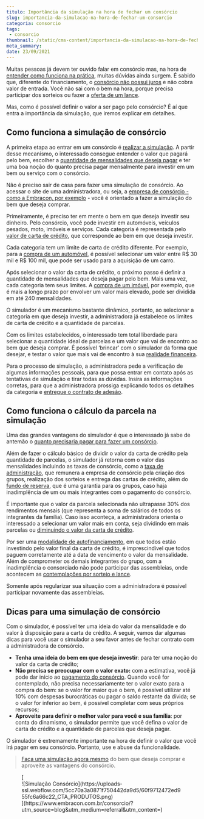 ```yaml
---
titulo: Importância da simulação na hora de fechar um consórcio
slug: importancia-da-simulacao-na-hora-de-fechar-um-consorcio
categoria: consorcio
tags:
 - consorcio
thumbnail: /static/cms-content/importancia-da-simulacao-na-hora-de-fechar-um-consorcio.jpg
meta_summary: 
date: 23/09/2021
---
```

Muitas pessoas já devem ter ouvido falar em consórcio mas, na hora de [entender como funciona na prática](https://www.embracon.com.br/blog/entenda-o-que-e-e-como-funciona-uma-cota-de-consorcio), muitas dúvidas ainda surgem. É sabido que, diferente do financiamento, o [consórcio não possui juros](https://www.embracon.com.br/blog/consorcio-nao-tem-juros-entenda) e não cobra valor de entrada. Você não sai com o bem na hora, porque precisa participar dos sorteios ou fazer a [oferta de um lance](https://www.embracon.com.br/blog/como-funcionam-os-tipos-de-lances-no-consorcio).

Mas, como é possível definir o valor a ser pago pelo consórcio? É aí que entra a importância da simulação, que iremos explicar em detalhes.

Como funciona a simulação de consórcio 
---------------------------------------

A primeira etapa ao entrar em um consórcio é [realizar a simulação](https://www.embracon.com.br/blog/simulacao-de-consorcio). A partir desse mecanismo, o interessado consegue entender o valor que pagará pelo bem, escolher a [quantidade de mensalidades que deseja pagar](https://www.embracon.com.br/blog/como-calcular-as-parcelas-no-consorcio) e ter uma boa noção do quanto precisa pagar mensalmente para investir em um bem ou serviço com o consórcio.

Não é preciso sair de casa para fazer uma simulação de consórcio. Ao acessar o site de uma administradora, ou seja, a [empresa de consórcio - como a Embracon, por exemplo](https://www.embracon.com.br/) - você é orientado a fazer a simulação do bem que deseja comprar.

Primeiramente, é preciso ter em mente o bem em que deseja investir seu dinheiro. Pelo consórcio, você pode investir em automóveis, veículos pesados, moto, imóveis e serviços. Cada categoria é representada pelo [valor de carta de crédito](https://www.embracon.com.br/blog/tudo-o-que-voce-precisa-saber-sobre-a-carta-de-credito-de-consorcios), que corresponde ao bem em que deseja investir.

Cada categoria tem um limite de carta de crédito diferente. Por exemplo, para a [compra de um automóvel](https://www.embracon.com.br/blog/duvidas-frequentes-consorcio-de-carro), é possível selecionar um valor entre R$ 30 mil e R$ 100 mil, que pode ser usado para a aquisição de um carro.

Após selecionar o valor da carta de crédito, o próximo passo é definir a quantidade de mensalidades que deseja pagar pelo bem. Mais uma vez, cada categoria tem seus limites. A [compra de um imóvel](https://www.embracon.com.br/blog/saiba-o-que-levar-em-consideracao-antes-de-comprar-um-imovel), por exemplo, que é mais a longo prazo por envolver um valor mais elevado, pode ser dividida em até 240 mensalidades.

O simulador é um mecanismo bastante dinâmico, portanto, ao selecionar a categoria em que deseja investir, a administradora já estabelece os limites de carta de crédito e a quantidade de parcelas.

Com os limites estabelecidos, o interessado tem total liberdade para selecionar a quantidade ideal de parcelas e um valor que vai de encontro ao bem que deseja comprar. É possível ‘brincar’ com o simulador da forma que desejar, e testar o valor que mais vai de encontro à sua [realidade financeira](https://www.embracon.com.br/blog/7-dicas-para-comecar-a-sua-organizacao-financeira).

Para o processo de simulação, a administradora pede a verificação de algumas informações pessoais, para que possa entrar em contato após as tentativas de simulação e tirar todas as dúvidas. Insira as informações corretas, para que a administradora prossiga explicando todos os detalhes da categoria e [entregue o contrato de adesão](https://www.embracon.com.br/blog/saiba-o-que-avaliar-antes-de-assinar-um-contrato-de-consorcio).

Como funciona o cálculo da parcela na simulação 
------------------------------------------------

Uma das grandes vantagens do simulador é que o interessado já sabe de antemão o [quanto precisaria pagar para fazer um consórcio](https://www.embracon.com.br/blog/como-fazer-um-consorcio).

Além de fazer o cálculo básico de dividir o valor da carta de crédito pela quantidade de parcelas, o simulador já retorna com o valor das mensalidades incluindo as taxas de consórcio, como a [taxa de administração](https://www.embracon.com.br/blog/como-funciona-a-taxa-de-administracao-de-um-consorcio), que remunera a empresa de consórcio pela criação dos grupos, realização dos sorteios e entrega das cartas de crédito, além do [fundo de reserva](https://www.embracon.com.br/blog/entenda-como-funciona-a-devolucao-do-fundo-de-reserva), que é uma garantia para os grupos, caso haja inadimplência de um ou mais integrantes com o pagamento do consórcio.

É importante que o valor da parcela selecionada não ultrapasse 30% dos rendimentos mensais (que representa a soma de salários de todos os integrantes da família). Caso isso aconteça, a administradora orienta o interessado a selecionar um valor mais em conta, seja dividindo em mais parcelas ou [diminuindo o valor da carta de crédito](https://www.embracon.com.br/conhecaoconsorcio/minha-cota-foi-contemplada-posso-aumentar-ou-reduzir-o-valor-do-meu-credito).

Por ser uma [modalidade de autofinanciamento](https://www.embracon.com.br/blog/autofinanciamento-o-que-e-e-como-um-consorcio-pode-ajuda-lo), em que todos estão investindo pelo valor final da carta de crédito, é imprescindível que todos paguem corretamente até a data de vencimento o valor da mensalidade. Além de comprometer os demais integrantes do grupo, com a inadimplência o consorciado não pode participar das assembleias, onde acontecem as [contemplações por sorteio e lance](https://www.embracon.com.br/blog/quais-sao-as-formas-de-contemplacao).

Somente após regularizar sua situação com a administradora é possível participar novamente das assembleias.

Dicas para uma simulação de consórcio 
--------------------------------------

Com o simulador, é possível ter uma ideia do valor da mensalidade e do valor à disposição para a carta de crédito. A seguir, vamos dar algumas dicas para você usar o simulador a seu favor antes de fechar contrato com a administradora de consórcio.

- **Tenha uma ideia do bem em que deseja investir**: para ter uma noção do valor da carta de crédito;
- **Não precisa se preocupar com o valor exato:** com a estimativa, você já pode dar início ao [pagamento do consórcio](https://www.embracon.com.br/blog/entenda-o-pagamento-do-bem-no-consorcio). Quando você for contemplado, não precisa necessariamente ter o valor exato para a compra do bem: se o valor for maior que o bem, é possível utilizar até 10% com despesas burocráticas ou pagar o saldo restante da dívida; se o valor for inferior ao bem, é possível completar com seus próprios recursos;
- **Aproveite para definir o melhor valor para você e sua família**: por conta do dinamismo, o simulador permite que você defina o valor de carta de crédito e a quantidade de parcelas que deseja pagar.

O simulador é extremamente importante na hora de definir o valor que você irá pagar em seu consórcio. Portanto, use e abuse da funcionalidade.

> [Faça uma simulação agora mesmo](https://www.embracon.com.br/) do bem que deseja comprar e aproveite as vantagens do consórcio.

<figure class="w-richtext-figure-type-image w-richtext-align-center">[<div>![Simulação Consórcio](https://uploads-ssl.webflow.com/5cc70a3a0871f750442da9d5/60f9712472ed955fc6a66c22_CTA_PRODUTOS.png)</div>](https://www.embracon.com.br/consorcio/?utm_source=blog&utm_medium=referral&utm_content=)</figure>
